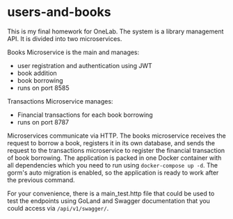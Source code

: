 # users-and-books
This is my final homework for OneLab. The system is a library management API. It is divided into two microservices. 

Books Microservice is the main and manages:
* user registration and authentication using JWT
* book addition
* book borrowing
* runs on port 8585

Transactions Microservice manages:
* Financial transactions for each book borrowing
* runs on port 8787

Microservices communicate via HTTP. The books microservice receives the request to borrow a book, registers it in its own database, and sends the request to the transactions microservice to register the financial transaction of book borrowing.
The application is packed in one Docker container with all dependencies which you need to run using `docker-compose up -d`. The gorm's auto migration is enabled, so the application is ready to work after the previous command.

For your convenience, there is a main_test.http file that could be used to test the endpoints using GoLand and Swagger documentation that you could access via `/api/v1/swagger/`.

